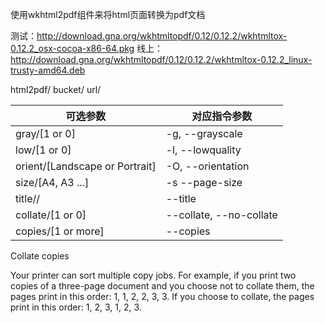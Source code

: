 使用wkhtml2pdf组件来将html页面转换为pdf文档

测试：http://download.gna.org/wkhtmltopdf/0.12/0.12.2/wkhtmltox-0.12.2_osx-cocoa-x86-64.pkg
线上：http://download.gna.org/wkhtmltopdf/0.12/0.12.2/wkhtmltox-0.12.2_linux-trusty-amd64.deb

html2pdf/
bucket/<Encoded Bucket>
url/<Encoded Url>

|可选参数|对应指令参数|
|------|-----------|
|gray/[1 or 0] | -g, --grayscale |
|low/[1 or 0]  | -l, --lowquality |
|orient/[Landscape or Portrait] | -O, --orientation  |
|size/[A4, A3 ...] | -s --page-size  |
|title/<Encoded Title>/ | --title   |
|collate/[1 or 0] | --collate, --no-collate   |
|copies/[1 or more] | --copies   |


Collate copies

Your printer can sort multiple copy jobs. 
For example, if you print two copies of a three-page document and you choose not to collate them, 
the pages print in this order: 1, 1, 2, 2, 3, 3. If you choose to collate, the pages print in this order: 1, 2, 3, 1, 2, 3.